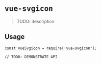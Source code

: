 # `vue-svgicon`

> TODO: description

## Usage

```
const vueSvgicon = require('vue-svgicon');

// TODO: DEMONSTRATE API
```
